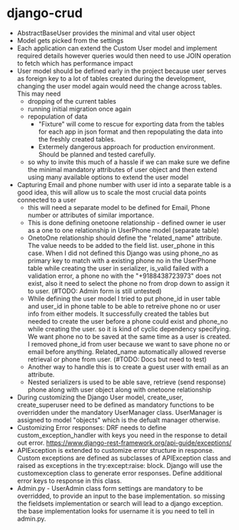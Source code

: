 # django-crud

- AbstractBaseUser provides the minimal and vital user object
- Model gets picked from the settings 
- Each application can extend the Custom User model and implement required details however queries would then need to use JOIN operation to fetch which has performance impact
- User model should be defined early in the project because user serves as foreign key to a lot of tables created during the development, changing the user model again would need the change across tables. This may need 
    - dropping of the current tables
    - running initial migration once again
    - repopulation of data 
        - "Fixture" will come to rescue for exporting data from the tables for each app in json format and then repopulating the data into the freshly created tables.
        - Extermely dangerous approach for production environment. Should be planned and tested carefully.
    - so why to invite this much of a hassle if we can make sure we define the minimal mandatory attributes of user object and then extend using many available options to extend the user model
- Capturing Email and phone number with user id into a separate table is a good idea, this will allow us to scale the most crucial data points connected to a user 
    - this will need a separate model to be defined for Email, Phone number or attributes of similar importance. 
    - This is done defining onetoone relationship - defined owner ie user as a one to one relationship in UserPhone model (separate table)
    - OnetoOne relationship should define the "related_name" attribute. The value needs to be added to the field list. user_phone in this case. When I did not defined this Django was using phone_no as primary key to match with a existing phone no in the UserPhone table while creating the user in serializer, is_valid failed with a validation error, a phone no with the "+9188438723973" does not exist, also it need to select the phone no from drop down to assign it to user. (#TODO: Admin form is still untested)
    - While defining the user model I tried to put phone_id in user table and user_id in phone table to be able to retreive phone no or user info from either models. It successfully created the tables but needed to create the user before a phone could exist and phone_no while creating the user. so it is kind of cyclic dependency specifying. We want phone no to be saved at the same time as a user is created. I removed phone_id from user because we want to save phone no or email before anything. Related_name automatically allowed reverse retrieval or phone from user. (#TODO: Docs but need to test)
    - Another way to handle this is to create a guest user with email as an attribute. 
    - Nested serializers is used to be able save, retrieve (send response) phone along with user object along with onetoone relationship
- During customizing the Django User model, create_user, create_superuser need to be defined as mandatory functions to be overridden under the mandatory UserManager class. UserManager is assigned to model "objects" which is the defualt manager otherwise.
- Customizing Error responses: DRF needs to define custom_exception_handler with keys you need in the response to detail out error. https://www.django-rest-framework.org/api-guide/exceptions/
- APIException is extended to customize error structure in response. Custom exceptions are defined as subclasses of APIException class and raised as exceptions in the try:except:raise: block. Django will use the customexception class to generate error responses. Define additional error keys to response in this class.
- Admin.py - UserAdmin class form settings are mandatory to be overridded, to provide an input to the base implementation. so missing the fieldsets implementation or search will lead to a django exception. the base implementation looks for username it is you need to tell in admin.py.
